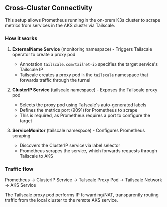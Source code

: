 ## Cross-Cluster Connectivity

  This setup allows Prometheus running in the on-prem K3s cluster to scrape metrics from services in the AKS cluster via Tailscale.

  ### How it works

  1. **ExternalName Service** (monitoring namespace) - Triggers Tailscale operator to create a proxy pod
     - Annotation `tailscale.com/tailnet-ip` specifies the target service's Tailscale IP
     - Tailscale creates a proxy pod in the `tailscale` namespace that forwards traffic through the tunnel

  2. **ClusterIP Service** (tailscale namespace) - Exposes the Tailscale proxy pod
     - Selects the proxy pod using Tailscale's auto-generated labels
     - Defines the metrics port (9091) for Prometheus to scrape
     - This is required, as Prometheus requires a port to configure the target

  3. **ServiceMonitor** (tailscale namespace) - Configures Prometheus scraping
     - Discovers the ClusterIP service via label selector
     - Prometheus scrapes the service, which forwards requests through Tailscale to AKS

  ### Traffic flow

  Prometheus → ClusterIP Service → Tailscale Proxy Pod → Tailscale Network → AKS Service

  The Tailscale proxy pod performs IP forwarding/NAT, transparently routing traffic from the local cluster to the remote AKS service.

